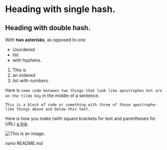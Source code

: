 # Heading with single hash.
## Heading with double hash.

With **two asterisks**, as opposed to *one*.

- Unordered
- list
- with hyphens.

1. This is 
2. an ordered 
3. list with numbers.

Here is `some code between two things that look like apostrophes but are on the tilde key` in the middle of a sentence. 


``` 
This is a block of code or something with three of those apostrophe-like things above and below this text.
``` 

Here is how you make (with square brackets for text and parentheses for URL) [a link](https://www.wikipedia.org/).

![This is an image.](https://github.com/yihui/xaringan/releases/download/v0.0.2/karl-moustache.jpg)

nano README.md
